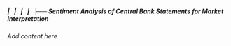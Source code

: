 ##### |   |   |   |   ├── Sentiment Analysis of Central Bank Statements for Market Interpretation

*Add content here*